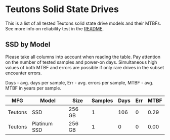 Teutons Solid State Drives
==========================

This is a list of all tested Teutons solid state drive models and their MTBFs. See
more info on reliability test in the [README](https://github.com/linuxhw/SMART).

SSD by Model
------------

Please take all columns into account when reading the table. Pay attention on the
number of tested samples and power-on days. Simultaneous high values of both MTBF
and errors are possible if only rare drives in the subset encounter errors.

Days - avg. days per sample,
Err  - avg. errors per sample,
MTBF - avg. MTBF in years per sample.

| MFG       | Model              | Size   | Samples | Days  | Err   | MTBF |
|-----------|--------------------|--------|---------|-------|-------|------|
| Teutons   | SSD                | 256 GB | 1       | 106   | 0     | 0.29   |
| Teutons   | Platinum SSD       | 256 GB | 1       | 0     | 0     | 0.00   |
